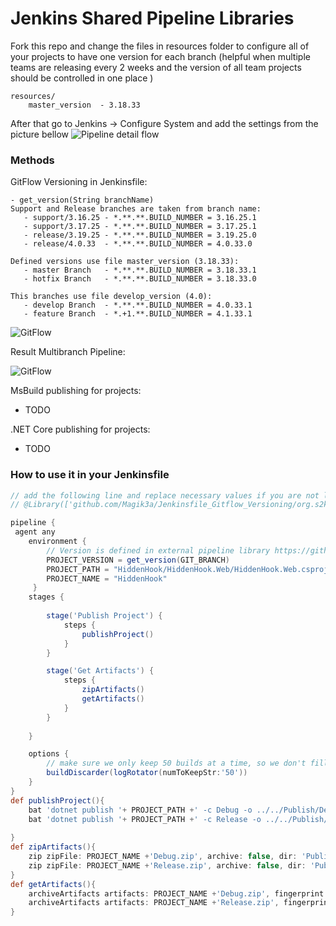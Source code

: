 # Jenkins Shared Pipeline Libraries
Fork this repo and change the files in resources folder to configure all of your projects to have one version for each branch (helpful when multiple teams are releasing every 2 weeks and the version of all team projects should be controlled in one place )
```
resources/
    master_version  - 3.18.33
```
After that go to Jenkins -> Configure System and add the settings from the picture bellow
![Pipeline detail flow](docs/images/2019-06-29_18h01_13.png)

### Methods
GitFlow Versioning in Jenkinsfile:
```
- get_version(String branchName)
Support and Release branches are taken from branch name:
   - support/3.16.25 - *.**.**.BUILD_NUMBER = 3.16.25.1
   - support/3.17.25 - *.**.**.BUILD_NUMBER = 3.17.25.1
   - release/3.19.25 - *.**.**.BUILD_NUMBER = 3.19.25.0
   - release/4.0.33  - *.**.**.BUILD_NUMBER = 4.0.33.0

Defined versions use file master_version (3.18.33):
   - master Branch   - *.**.**.BUILD_NUMBER = 3.18.33.1
   - hotfix Branch   - *.**.**.BUILD_NUMBER = 3.18.33.0

This branches use file develop_version (4.0):
   - develop Branch  - *.**.**.BUILD_NUMBER = 4.0.33.1
   - feature Branch  - *.+1.**.BUILD_NUMBER = 4.1.33.1
```

![GitFlow](docs/images/2019-06-29_23h03_51.png)

Result Multibranch Pipeline:
 
![GitFlow](docs/images/2019-06-30_00h30_04.png)

MsBuild publishing for projects:
- TODO
 
.NET Core publishing for projects:
- TODO
### How to use it in your Jenkinsfile 

```Groovy
// add the following line and replace necessary values if you are not loading the library implicitly
// @Library(['github.com/Magik3a/Jenkinsfile_Gitflow_Versioning/org.s2kdesign']) _

pipeline {
 agent any
    environment {
        // Version is defined in external pipeline library https://github.com/Magik3a/Jenkinsfile_Gitflow_Versioning
        PROJECT_VERSION = get_version(GIT_BRANCH)
        PROJECT_PATH = "HiddenHook/HiddenHook.Web/HiddenHook.Web.csproj"
        PROJECT_NAME = "HiddenHook"  
     }
    stages {
            
        stage('Publish Project') {
            steps {
                publishProject()
            }
        }

        stage('Get Artifacts') {
            steps {
                zipArtifacts()
                getArtifacts()
            }        
        }
				
    }

    options {
        // make sure we only keep 50 builds at a time, so we don't fill up our storage!
        buildDiscarder(logRotator(numToKeepStr:'50'))
    }
}
def publishProject(){
    bat 'dotnet publish '+ PROJECT_PATH +' -c Debug -o ../../Publish/Debug /P:AssemblyVersion='+ PROJECT_VERSION +' /P:Version='+ PROJECT_VERSION 
    bat 'dotnet publish '+ PROJECT_PATH +' -c Release -o ../../Publish/Release /P:AssemblyVersion='+ PROJECT_VERSION +' /P:Version='+ PROJECT_VERSION 
     
}
def zipArtifacts(){
    zip zipFile: PROJECT_NAME +'Debug.zip', archive: false, dir: 'Publish/Debug'
    zip zipFile: PROJECT_NAME +'Release.zip', archive: false, dir: 'Publish/Release'
}
def getArtifacts(){    
    archiveArtifacts artifacts: PROJECT_NAME +'Debug.zip', fingerprint: true
    archiveArtifacts artifacts: PROJECT_NAME +'Release.zip', fingerprint: true
}
```